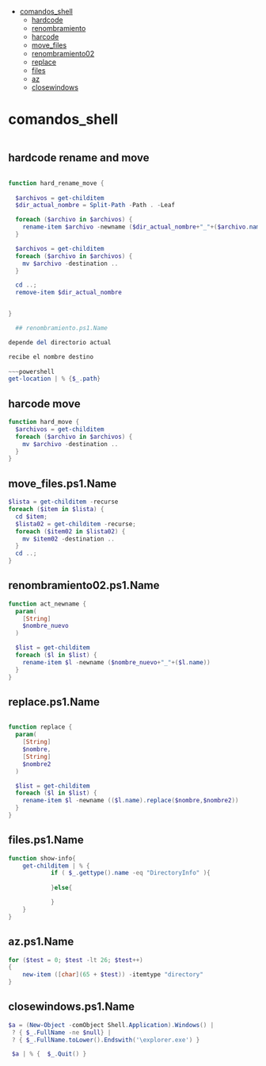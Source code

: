 - [comandos_shell](#comandos_shell)
    - [hardcode](#hardcode)
    - [renombramiento](#renombramiento)
    - [harcode](#harcode)
    - [move_files](#move_files)
    - [renombramiento02](#renombramiento02)
    - [replace](#replace)
    - [files](#files)
    - [az](#az)
    - [closewindows](#closewindows)

# comandos_shell


~~~powershell
~~~

## hardcode rename and move
~~~powershell

function hard_rename_move {
  
  $archivos = get-childitem
  $dir_actual_nombre = Split-Path -Path . -Leaf

  foreach ($archivo in $archivos) {
    rename-item $archivo -newname ($dir_actual_nombre+"_"+($archivo.name))
  }

  $archivos = get-childitem
  foreach ($archivo in $archivos) {
    mv $archivo -destination ..
  }

  cd ..;
  remove-item $dir_actual_nombre


}

  ## renombramiento.ps1.Name

depende del directorio actual

recibe el nombre destino
 
~~~powershell
get-location | % {$_.path}
~~~

## harcode move

~~~powershell
function hard_move {
  $archivos = get-childitem
  foreach ($archivo in $archivos) {
    mv $archivo -destination ..
  }
}
~~~

## move_files.ps1.Name
~~~powershell
$lista = get-childitem -recurse
foreach ($item in $lista) {
  cd $item;
  $lista02 = get-childitem -recurse;
  foreach ($item02 in $lista02) {
    mv $item02 -destination ..
  }
  cd ..;
}
~~~

## renombramiento02.ps1.Name
~~~powershell
function act_newname {
  param(
    [String]
    $nombre_nuevo
  )

  $list = get-childitem 
  foreach ($l in $list) {
    rename-item $l -newname ($nombre_nuevo+"_"+($l.name))
  }
}
~~~
## replace.ps1.Name
~~~powershell

function replace {
  param(
    [String]
    $nombre,
    [String]
    $nombre2
  )

  $list = get-childitem 
  foreach ($l in $list) {
    rename-item $l -newname (($l.name).replace($nombre,$nombre2))
  }
}

~~~

  ## files.ps1.Name
  ~~~powershell
  function show-info{
      get-childitem | % { 
              if ( $_.gettype().name -eq "DirectoryInfo" ){
                  
              }else{
  
              }
      }
  }
  ~~~

  ## az.ps1.Name
  ~~~powershell
  for ($test = 0; $test -lt 26; $test++)
  {
      new-item ([char](65 + $test)) -itemtype "directory"
  }
  ~~~

  ## closewindows.ps1.Name
  ~~~powershell
  $a = (New-Object -comObject Shell.Application).Windows() |
   ? { $_.FullName -ne $null} |
   ? { $_.FullName.toLower().Endswith('\explorer.exe') } 
  
   $a | % {  $_.Quit() }
  ~~~
